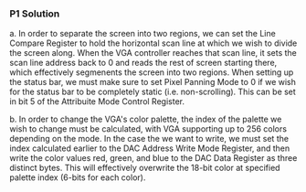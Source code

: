 ### P1 Solution

a. In order to separate the screen into two regions, we can set the Line Compare Register to hold the horizontal scan line at which we wish to divide the screen along. When the VGA controller reaches that scan line, it sets the scan line address back to 0 and reads the rest of screen starting there, which effectively segmenents the screen into two regions. When setting up the status bar, we must make sure to set Pixel Panning Mode to 0 if we wish for the status bar to be completely static (i.e. non-scrolling). This can be set in bit 5 of the Attribuite Mode Control Register.

b. In order to change the VGA's color palette, the index of the palette we wish to change must be calculated, with VGA supporting up to 256 colors depending on the mode. In the case the we want to write, we must set the index calculated earlier to the DAC Address Write Mode Register, and then write the color values red, green, and blue to the DAC Data Register as three distinct bytes. This will effectively overwrite the 18-bit color at specified palette index (6-bits for each color).
